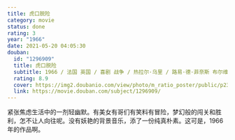 ```yaml
---
title: 虎口脱险
category: movie
status: done
rating: 3
year: "1966"
date: 2021-05-20 04:05:30
douban:
  id: "1296909"
  title: 虎口脱险
  subtitle: 1966 / 法国 英国 / 喜剧 战争 / 热拉尔·乌里 / 路易·德·菲奈斯 布尔维尔
  rating: 8.9
  cover: https://img2.doubanio.com/view/photo/m_ratio_poster/public/p2399597512.jpg
  link: https://movie.douban.com/subject/1296909/
---
```


紧张焦虑生活中的一剂轻幽默。有美女有哥们有笑料有冒险，梦幻般的闯关和胜利，怎不让人向往呢。没有妖艳的背景音乐，添了一份纯真朴素。这可是，1966年的作品啊。